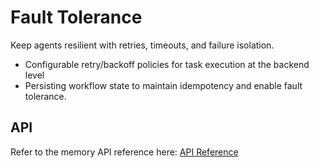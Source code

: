 # Fault Tolerance

Keep agents resilient with retries, timeouts, and failure isolation.

- Configurable retry/backoff policies for task execution at the backend level
- Persisting workflow state to maintain idempotency and enable fault tolerance.


## API
Refer to the memory API reference here: [API Reference](../../api/flowgentic/langGraph/fault_tolerance/)
